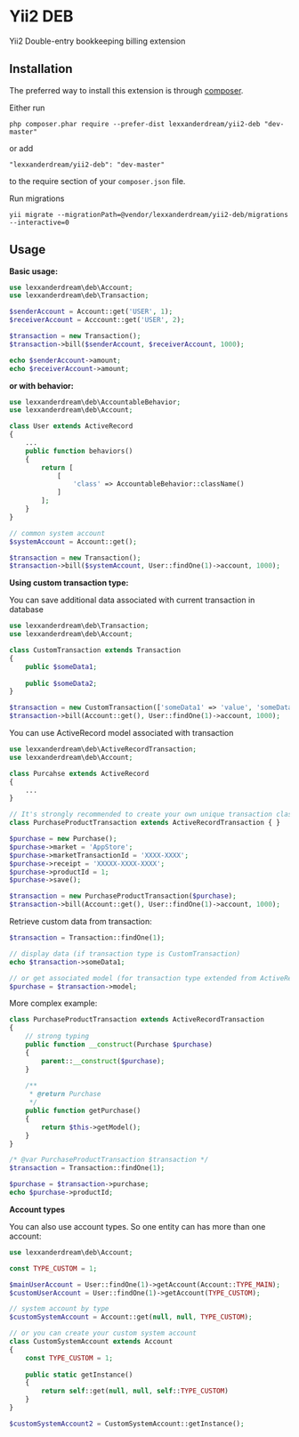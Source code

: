 Yii2 DEB
========
Yii2 Double-entry bookkeeping billing extension

Installation
------------

The preferred way to install this extension is through [composer](http://getcomposer.org/download/).

Either run

```
php composer.phar require --prefer-dist lexxanderdream/yii2-deb "dev-master"
```

or add

```
"lexxanderdream/yii2-deb": "dev-master"
```

to the require section of your `composer.json` file.


Run migrations
```
yii migrate --migrationPath=@vendor/lexxanderdream/yii2-deb/migrations --interactive=0
```

Usage
-----

**Basic usage:**

```php
use lexxanderdream\deb\Account;
use lexxanderdream\deb\Transaction;

$senderAccount = Account::get('USER', 1);
$receiverAccount = Acccount::get('USER', 2);

$transaction = new Transaction();
$transaction->bill($senderAccount, $receiverAccount, 1000);

echo $senderAccount->amount;
echo $receiverAccount->amount;
```

**or with behavior:**

```php
use lexxanderdream\deb\AccountableBehavior;
use lexxanderdream\deb\Account;

class User extends ActiveRecord
{
    ...
    public function behaviors()
    {
        return [
            [
                'class' => AccountableBehavior::className()
            ]
        ];
    }
}

// common system account
$systemAccount = Account::get();

$transaction = new Transaction();
$transaction->bill($systemAccount, User::findOne(1)->account, 1000);
```

**Using custom transaction type:**

You can save additional data associated with current transaction in database
```php
use lexxanderdream\deb\Transaction;
use lexxanderdream\deb\Account;

class CustomTransaction extends Transaction
{
    public $someData1;
    
    public $someData2;
}

$transaction = new CustomTransaction(['someData1' => 'value', 'someData2' => 1]);
$transaction->bill(Account::get(), User::findOne(1)->account, 1000);
```

You can use ActiveRecord model associated with transaction
```php
use lexxanderdream\deb\ActiveRecordTransaction;
use lexxanderdream\deb\Account;

class Purcahse extends ActiveRecord
{
    ...
}

// It's strongly recommended to create your own unique transaction class for each transaction type
class PurchaseProductTransaction extends ActiveRecordTransaction { }

$purchase = new Purchase();
$purchase->market = 'AppStore';
$purchase->marketTransactionId = 'XXXX-XXXX';
$purchase->receipt = 'XXXXX-XXXX-XXXX';
$purchase->productId = 1;
$purchase->save();

$transaction = new PurchaseProductTransaction($purchase);
$transaction->bill(Account::get(), User::findOne(1)->account, 1000);
```

Retrieve custom data from transaction:
```php
$transaction = Transaction::findOne(1);

// display data (if transaction type is CustomTransaction)
echo $transaction->someData1;

// or get associated model (for transaction type extended from ActiveRecordTransaction)
$purchase = $transaction->model;
```
More complex example:
```php
class PurchaseProductTransaction extends ActiveRecordTransaction
{
    // strong typing
    public function __construct(Purchase $purchase)
    {
        parent::__construct($purchase);
    }
    
    /**
     * @return Purchase
     */
    public function getPurchase()
    {
        return $this->getModel();
    }
}

/* @var PurchaseProductTransaction $transaction */
$transaction = Transaction::findOne(1);

$purchase = $transaction->purchase;
echo $purchase->productId;
```

**Account types**

You can also use account types. So one entity can has more than one account:
```php
use lexxanderdream\deb\Account;

const TYPE_CUSTOM = 1;

$mainUserAccount = User::findOne(1)->getAccount(Account::TYPE_MAIN);
$customUserAccount = User::findOne(1)->getAccount(TYPE_CUSTOM);

// system account by type
$customSystemAccount = Account::get(null, null, TYPE_CUSTOM);

// or you can create your custom system account
class CustomSystemAccount extends Account
{
    const TYPE_CUSTOM = 1;
    
    public static getInstance()
    {
        return self::get(null, null, self::TYPE_CUSTOM)
    }
}

$customSystemAccount2 = CustomSystemAccount::getInstance();
```
